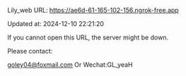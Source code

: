 Lily_web URL: https://ae6d-61-165-102-156.ngrok-free.app

Updated at: 2024-12-10 22:21:20

If you cannot open this URL, the server might be down.

Please contact: 

goley04@foxmail.com Or Wechat:GL_yeaH